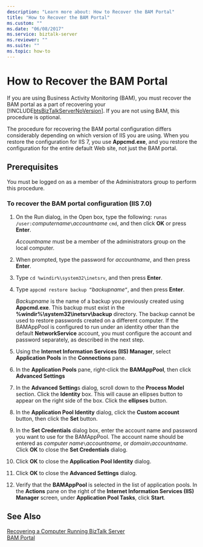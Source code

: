 ```yaml
---
description: "Learn more about: How to Recover the BAM Portal"
title: "How to Recover the BAM Portal"
ms.custom: ""
ms.date: "06/08/2017"
ms.service: biztalk-server
ms.reviewer: ""
ms.suite: ""
ms.topic: how-to
---
```

# How to Recover the BAM Portal
If you are using Business Activity Monitoring (BAM), you must recover the BAM portal as a part of recovering your [!INCLUDE[btsBizTalkServerNoVersion](../includes/btsbiztalkservernoversion-md.md)]. If you are not using BAM, this procedure is optional.  
  
 The procedure for recovering the BAM portal configuration differs considerably depending on which version of IIS you are using. When you restore the configuration for IIS 7, you use **Appcmd.exe**, and you restore the configuration for the entire default Web site, not just the BAM portal.  
  
## Prerequisites  
 You must be logged on as a member of the Administrators group to perform this procedure.  
  
### To recover the BAM portal configuration (IIS 7.0)  
  
1.  On the Run dialog, in the Open box, type the following: `runas /user:`*computername*`\`*accountname* `cmd`, and then click **OK** or press **Enter**.  
  
     *Accountname* must be a member of the administrators group on the local computer.  
  
2.  When prompted, type the password for *accountname*, and then press **Enter**.  
  
3.  Type `cd %windir%\system32\inetsrv`, and then press **Enter**.  
  
4.  Type `appcmd restore backup “`*backupname*`”`, and then press **Enter**.  
  
     *Backupname* is the name of a backup you previously created using **Appcmd.exe**. This backup must exist in the **%windir%\system32\inetsrv\backup** directory. The backup cannot be used to restore passwords created on a different computer. If the BAMAppPool is configured to run under an identity other than the default **NetworkService** account, you must configure the account and password separately, as described in the next step.  
  
5.  Using the **Internet Information Services (IIS) Manager**, select **Application Pools** in the **Connections** pane.  
  
6.  In the **Application Pools** pane, right-click the **BAMAppPool**, then click **Advanced Settings**  
  
7.  In the **Advanced Setting**s dialog, scroll down to the **Process Model** section. Click the **Identity** box. This will cause an ellipses button to appear on the right side of the box. Click the **ellipses** button.  
  
8.  In the **Application Pool Identity** dialog, click the **Custom account** button, then click the **Set** button.  
  
9. In the **Set Credentials** dialog box, enter the account name and password you want to use for the BAMAppPool. The account name should be entered as *computer name*`\`*accountname*, or *domain*`\`*accountname*. Click **OK** to close the **Set Credentials** dialog.  
  
10. Click **OK** to close the **Application Pool Identity** dialog.  
  
11. Click **OK** to close the **Advanced Settings** dialog.  
  
12. Verify that the **BAMAppPool** is selected in the list of application pools. In the **Actions** pane on the right of the **Internet Information Services (IIS) Manager** screen, under **Application Pool Tasks**, click **Start**.  
  
## See Also  
 [Recovering a Computer Running BizTalk Server](../core/recovering-a-computer-running-biztalk-server.md)   
 [BAM Portal](../core/bam-portal.md)
